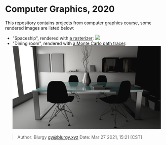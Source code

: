 # Computer Graphics, 2020

This repository contains projects from computer graphics course, some rendered images are listed below:

- "Spaceship", rendered with [a rasterizer](./pa1):
  ![](./pa1/media/exp1/spaceship.png)
- "Dining room", rendered with [a Monte Carlo path tracer](./pa2):
  ![](./pa2/img/diningroom.png)

> Author: Blurgy <gy@blurgy.xyz>
> Date:   Mar 27 2021, 15:21 [CST]
